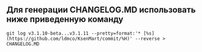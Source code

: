 ## Для генерации CHANGELOG.MD использовать ниже приведенную команду ##
``` git log v3.1.10-beta...v3.1.11 --pretty=format:'* [%s](https://github.com/ldmco/KsenMart/commit/%H)' --reverse > CHANGELOG.MD ```

